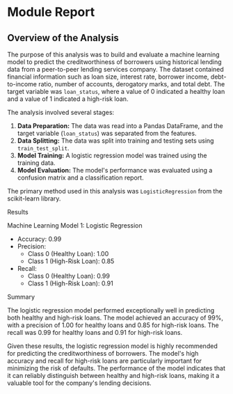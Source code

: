 
# Module  Report

## Overview of the Analysis

The purpose of this analysis was to build and evaluate a machine learning model to predict the creditworthiness of borrowers using historical lending data from a peer-to-peer lending services company. The dataset contained financial information such as loan size, interest rate, borrower income, debt-to-income ratio, number of accounts, derogatory marks, and total debt. The target variable was `loan_status`, where a value of 0 indicated a healthy loan and a value of 1 indicated a high-risk loan.

The analysis involved several stages:
1. **Data Preparation:** The data was read into a Pandas DataFrame, and the target variable (`loan_status`) was separated from the features.
2. **Data Splitting:** The data was split into training and testing sets using `train_test_split`.
3. **Model Training:** A logistic regression model was trained using the training data.
4. **Model Evaluation:** The model's performance was evaluated using a confusion matrix and a classification report.

The primary method used in this analysis was `LogisticRegression` from the scikit-learn library.

Results

Machine Learning Model 1: Logistic Regression
- Accuracy: 0.99
- Precision:
  - Class 0 (Healthy Loan): 1.00
  - Class 1 (High-Risk Loan): 0.85
- Recall:
  - Class 0 (Healthy Loan): 0.99
  - Class 1 (High-Risk Loan): 0.91

 Summary

The logistic regression model performed exceptionally well in predicting both healthy and high-risk loans. The model achieved an accuracy of 99%, with a precision of 1.00 for healthy loans and 0.85 for high-risk loans. The recall was 0.99 for healthy loans and 0.91 for high-risk loans.

Given these results, the logistic regression model is highly recommended for predicting the creditworthiness of borrowers. The model's high accuracy and recall for high-risk loans are particularly important for minimizing the risk of defaults. The performance of the model indicates that it can reliably distinguish between healthy and high-risk loans, making it a valuable tool for the company's lending decisions.


